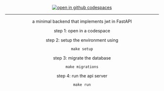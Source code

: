 <div align="center">

[![open in github codespaces](https://github.com/codespaces/badge.svg)](https://codespaces.new/concaption/fast-api-jwt )

</div>

---

<div align="center">

a minimal backend that implements jwt in FastAPI

step 1: open in a codespace

step 2: setup the environment using
```
make setup
```
step 3: migrate the database
```
make migrations
```
step 4: run the api server
```
make run
```

</div>